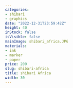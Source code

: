 ```yaml
---
categories:
- shibari
- graphics
date: "2022-12-31T23:59:42Z"
height: 40
inStock: false
isVisible: false
mainImage: shibari_africa.JPG
materials:
- ink
- marker
- paper
price: 200
slug: shibari-africa
title: shibari Africa
width: 30
---
```


